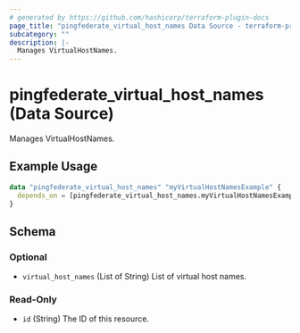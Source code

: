 ```yaml
---
# generated by https://github.com/hashicorp/terraform-plugin-docs
page_title: "pingfederate_virtual_host_names Data Source - terraform-provider-pingfederate"
subcategory: ""
description: |-
  Manages VirtualHostNames.
---
```


# pingfederate_virtual_host_names (Data Source)

Manages VirtualHostNames.

## Example Usage
```terraform
data "pingfederate_virtual_host_names" "myVirtualHostNamesExample" {
  depends_on = [pingfederate_virtual_host_names.myVirtualHostNamesExample]
}
```


<!-- schema generated by tfplugindocs -->
## Schema

### Optional

- `virtual_host_names` (List of String) List of virtual host names.

### Read-Only

- `id` (String) The ID of this resource.
